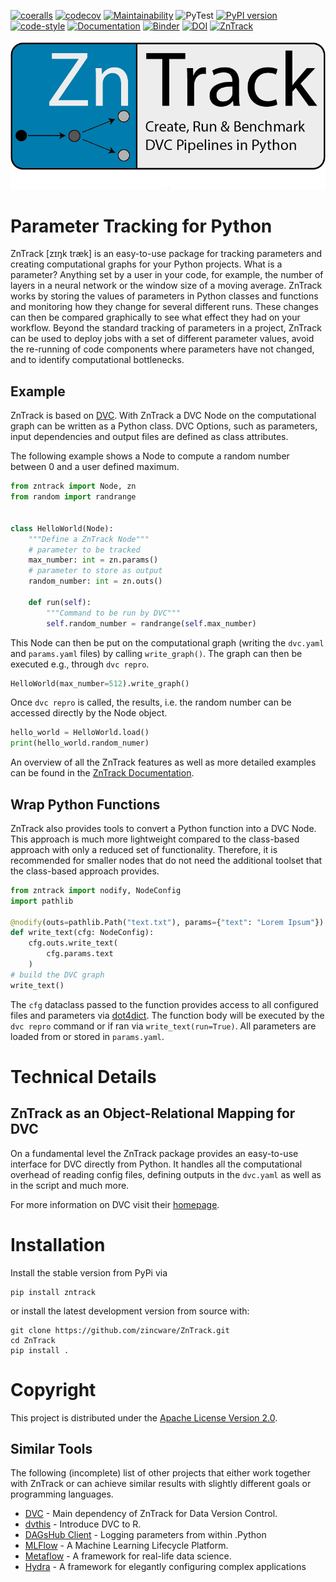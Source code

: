 [![coeralls](https://coveralls.io/repos/github/zincware/ZnTrack/badge.svg)](https://coveralls.io/github/zincware/ZnTrack)
[![codecov](https://codecov.io/gh/zincware/ZnTrack/branch/main/graph/badge.svg?token=ZQ67FXN1IT)](https://codecov.io/gh/zincware/ZnTrack)
[![Maintainability](https://api.codeclimate.com/v1/badges/f25e119bbd5d5ec74e2c/maintainability)](https://codeclimate.com/github/zincware/ZnTrack/maintainability)
![PyTest](https://github.com/zincware/ZnTrack/actions/workflows/pytest.yaml/badge.svg)
[![PyPI version](https://badge.fury.io/py/zntrack.svg)](https://badge.fury.io/py/zntrack)
[![code-style](https://img.shields.io/badge/code%20style-black-black)](https://github.com/psf/black/)
[![Documentation](https://readthedocs.org/projects/zntrack/badge/?version=latest)](https://zntrack.readthedocs.io/en/latest/?badge=latest)
[![Binder](https://mybinder.org/badge_logo.svg)](https://mybinder.org/v2/gh/zincware/ZnTrack/HEAD)
[![DOI](https://zenodo.org/badge/DOI/10.5281/zenodo.6472851.svg)](https://doi.org/10.5281/zenodo.6472851)
[![ZnTrack](https://img.shields.io/badge/Powered%20by-ZnTrack-%23007CB0)](https://zntrack.readthedocs.io/en/latest/)




![Logo](https://raw.githubusercontent.com/zincware/ZnTrack/main/docs/source/img/zntrack.png)

# Parameter Tracking for Python

ZnTrack [zɪŋk træk] is an easy-to-use package for tracking parameters and creating computational graphs for your Python
projects.
What is a parameter? Anything set by a user in your code, for example, the number of
layers in a neural network or the window size of a moving average.
ZnTrack works by storing the values of parameters in Python classes and functions and
monitoring how they change for several different runs.
These changes can then be compared graphically to see what effect they had on your
workflow.
Beyond the standard tracking of parameters in a project, ZnTrack can be used to deploy
jobs with a set of different parameter values, avoid the re-running of code components
where parameters have not changed, and to identify computational bottlenecks.

## Example
ZnTrack is based on [DVC](https://dvc.org).
With ZnTrack a DVC Node on the computational graph can be written as a Python class.
DVC Options, such as parameters, input dependencies and output files are defined as class attributes.

The following example shows a Node to compute a random number between 0 and a user defined maximum.

````python
from zntrack import Node, zn
from random import randrange


class HelloWorld(Node):
    """Define a ZnTrack Node"""
    # parameter to be tracked
    max_number: int = zn.params()
    # parameter to store as output
    random_number: int = zn.outs()
    
    def run(self):
        """Command to be run by DVC"""
        self.random_number = randrange(self.max_number)
````

This Node can then be put on the computational graph (writing the `dvc.yaml` and `params.yaml` files) by calling `write_graph()`. 
The graph can then be executed e.g., through `dvc repro`.

````python
HelloWorld(max_number=512).write_graph()
````    

Once `dvc repro` is called, the results, i.e. the random number can be accessed directly by the Node object.
```python
hello_world = HelloWorld.load()
print(hello_world.random_numer)
```
An overview of all the ZnTrack features as well as more detailed examples can be found in the [ZnTrack Documentation](https://zntrack.readthedocs.io/en/latest/).

## Wrap Python Functions
ZnTrack also provides tools to convert a Python function into a DVC Node.
This approach is much more lightweight compared to the class-based approach with only a reduced set of functionality.
Therefore, it is recommended for smaller nodes that do not need the additional toolset that the class-based approach provides.

````python
from zntrack import nodify, NodeConfig
import pathlib

@nodify(outs=pathlib.Path("text.txt"), params={"text": "Lorem Ipsum"})
def write_text(cfg: NodeConfig):
    cfg.outs.write_text(
        cfg.params.text
    )
# build the DVC graph
write_text()
````

The ``cfg`` dataclass passed to the function provides access to all configured files
and parameters via [dot4dict](https://github.com/zincware/dot4dict). The function body
will be executed by the ``dvc repro`` command or if ran via `write_text(run=True)`.
All parameters are loaded from or stored in ``params.yaml``.

# Technical Details


## ZnTrack as an Object-Relational Mapping for DVC

On a fundamental level the ZnTrack package provides an easy-to-use interface for DVC directly from Python.
It handles all the computational overhead of reading config files, defining outputs in the `dvc.yaml` as well as in the script and much more.

For more information on DVC visit their [homepage](https://dvc.org/doc).


Installation
============

Install the stable version from PyPi via

````shell
pip install zntrack
```` 

or install the latest development version from source with:

````shell
git clone https://github.com/zincware/ZnTrack.git
cd ZnTrack
pip install .
````

Copyright
=========

This project is distributed under the [Apache License Version 2.0](https://github.com/zincware/ZnTrack/blob/main/LICENSE).

## Similar Tools
The following (incomplete) list of other projects that either work together with ZnTrack or can achieve similar results with slightly different goals or programming languages.

- [DVC](https://dvc.org/) - Main dependency of ZnTrack for Data Version Control.
- [dvthis](https://github.com/jcpsantiago/dvthis) - Introduce DVC to R.
- [DAGsHub Client](https://github.com/DAGsHub/client) - Logging parameters from within .Python 
- [MLFlow](https://mlflow.org/) - A Machine Learning Lifecycle Platform.
- [Metaflow](https://metaflow.org/) - A framework for real-life data science.
- [Hydra](https://hydra.cc/) - A framework for elegantly configuring complex applications
